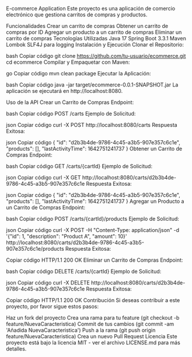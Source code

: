 E-commerce Application
Este proyecto es una aplicación de comercio electrónico que gestiona carritos de compras y productos.

Funcionalidades
Crear un carrito de compras
Obtener un carrito de compras por ID
Agregar un producto a un carrito de compras
Eliminar un carrito de compras
Tecnologías Utilizadas
Java 17
Spring Boot 3.3.1
Maven
Lombok
SLF4J para logging
Instalación y Ejecución
Clonar el Repositorio:

bash
Copiar código
git clone https://github.com/tu-usuario/ecommerce.git
cd ecommerce
Compilar y Empaquetar con Maven:

go
Copiar código
mvn clean package
Ejecutar la Aplicación:

bash
Copiar código
java -jar target/ecommerce-0.0.1-SNAPSHOT.jar
La aplicación se ejecutará en http://localhost:8080.

Uso de la API
Crear un Carrito de Compras
Endpoint:

bash
Copiar código
POST /carts
Ejemplo de Solicitud:

json
Copiar código
curl -X POST http://localhost:8080/carts
Respuesta Exitosa:

json
Copiar código
{
  "id": "d2b3b4de-9786-4c45-a3b5-907e357c6c1e",
  "products": [],
  "lastActivityTime": 1642751241737
}
Obtener un Carrito de Compras
Endpoint:

bash
Copiar código
GET /carts/{cartId}
Ejemplo de Solicitud:

json
Copiar código
curl -X GET http://localhost:8080/carts/d2b3b4de-9786-4c45-a3b5-907e357c6c1e
Respuesta Exitosa:

json
Copiar código
{
  "id": "d2b3b4de-9786-4c45-a3b5-907e357c6c1e",
  "products": [],
  "lastActivityTime": 1642751241737
}
Agregar un Producto a un Carrito de Compras
Endpoint:

bash
Copiar código
POST /carts/{cartId}/products
Ejemplo de Solicitud:

json
Copiar código
curl -X POST -H "Content-Type: application/json" -d '{"id": 1, "description": "Product A", "amount": 10}' http://localhost:8080/carts/d2b3b4de-9786-4c45-a3b5-907e357c6c1e/products
Respuesta Exitosa:

Copiar código
HTTP/1.1 200 OK
Eliminar un Carrito de Compras
Endpoint:

bash
Copiar código
DELETE /carts/{cartId}
Ejemplo de Solicitud:

json
Copiar código
curl -X DELETE http://localhost:8080/carts/d2b3b4de-9786-4c45-a3b5-907e357c6c1e
Respuesta Exitosa:

Copiar código
HTTP/1.1 200 OK
Contribución
Si deseas contribuir a este proyecto, por favor sigue estos pasos:

Haz un fork del proyecto
Crea una rama para tu feature (git checkout -b feature/NuevaCaracteristica)
Commit de tus cambios (git commit -am 'Añadida NuevaCaracteristica')
Push a la rama (git push origin feature/NuevaCaracteristica)
Crea un nuevo Pull Request
Licencia
Este proyecto está bajo la licencia MIT - ver el archivo LICENSE.md para más detalles.

